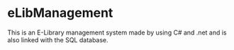 # eLibManagement
This is an E-Library management system made by using C# and .net and is also linked with the SQL database.

